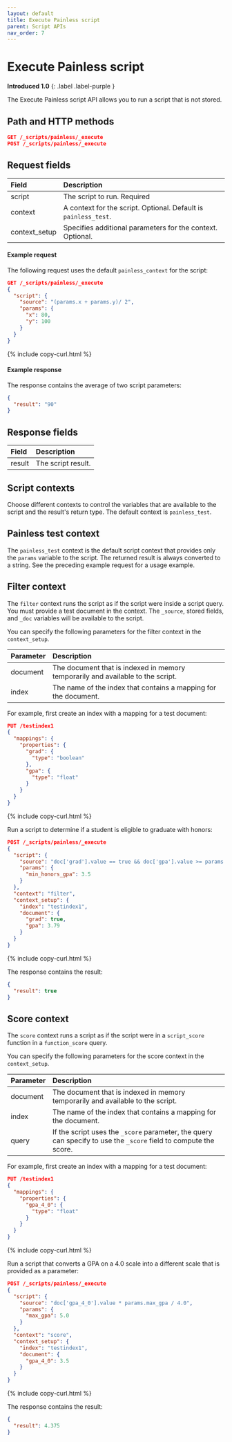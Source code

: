 ```yaml
---
layout: default
title: Execute Painless script
parent: Script APIs
nav_order: 7
---
```


# Execute Painless script

**Introduced 1.0**
{: .label .label-purple }

The Execute Painless script API allows you to run a script that is not stored.

## Path and HTTP methods

```json
GET /_scripts/painless/_execute
POST /_scripts/painless/_execute
```

## Request fields

| Field         | Description                                                     |
| :------------ | :-------------------------------------------------------------- |
| script        | The script to run. Required                                     |
| context       | A context for the script. Optional. Default is `painless_test`. |
| context_setup | Specifies additional parameters for the context. Optional.      |

#### Example request

The following request uses the default `painless_context` for the script:

```json
GET /_scripts/painless/_execute
{
  "script": {
    "source": "(params.x + params.y)/ 2",
    "params": {
      "x": 80,
      "y": 100
    }
  }
}
```

{% include copy-curl.html %}

#### Example response

The response contains the average of two script parameters:

```json
{
  "result": "90"
}
```

## Response fields

| Field  | Description        |
| :----- | :----------------- |
| result | The script result. |

## Script contexts

Choose different contexts to control the variables that are available to the script and the result's return type. The default context is `painless_test`.

## Painless test context

The `painless_test` context is the default script context that provides only the `params` variable to the script. The returned result is always converted to a string. See the preceding example request for a usage example.

## Filter context

The `filter` context runs the script as if the script were inside a script query. You must provide a test document in the context. The `_source`, stored fields, and `_doc` variables will be available to the script.

You can specify the following parameters for the filter context in the `context_setup`.

| Parameter | Description                                                                     |
| :-------- | :------------------------------------------------------------------------------ |
| document  | The document that is indexed in memory temporarily and available to the script. |
| index     | The name of the index that contains a mapping for the document.                 |

For example, first create an index with a mapping for a test document:

```json
PUT /testindex1
{
  "mappings": {
    "properties": {
      "grad": {
        "type": "boolean"
      },
      "gpa": {
        "type": "float"
      }
    }
  }
}
```

{% include copy-curl.html %}

Run a script to determine if a student is eligible to graduate with honors:

```json
POST /_scripts/painless/_execute
{
  "script": {
    "source": "doc['grad'].value == true && doc['gpa'].value >= params.min_honors_gpa",
    "params": {
      "min_honors_gpa": 3.5
    }
  },
  "context": "filter",
  "context_setup": {
    "index": "testindex1",
    "document": {
      "grad": true,
      "gpa": 3.79
    }
  }
}
```

{% include copy-curl.html %}

The response contains the result:

```json
{
  "result": true
}
```

## Score context

The `score` context runs a script as if the script were in a `script_score` function in a `function_score` query.

You can specify the following parameters for the score context in the `context_setup`.

| Parameter | Description                                                                                                      |
| :-------- | :--------------------------------------------------------------------------------------------------------------- |
| document  | The document that is indexed in memory temporarily and available to the script.                                  |
| index     | The name of the index that contains a mapping for the document.                                                  |
| query     | If the script uses the `_score` parameter, the query can specify to use the `_score` field to compute the score. |

For example, first create an index with a mapping for a test document:

```json
PUT /testindex1
{
  "mappings": {
    "properties": {
      "gpa_4_0": {
        "type": "float"
      }
    }
  }
}
```

{% include copy-curl.html %}

Run a script that converts a GPA on a 4.0 scale into a different scale that is provided as a parameter:

```json
POST /_scripts/painless/_execute
{
  "script": {
    "source": "doc['gpa_4_0'].value * params.max_gpa / 4.0",
    "params": {
      "max_gpa": 5.0
    }
  },
  "context": "score",
  "context_setup": {
    "index": "testindex1",
    "document": {
      "gpa_4_0": 3.5
    }
  }
}
```

{% include copy-curl.html %}

The response contains the result:

```json
{
  "result": 4.375
}
```
